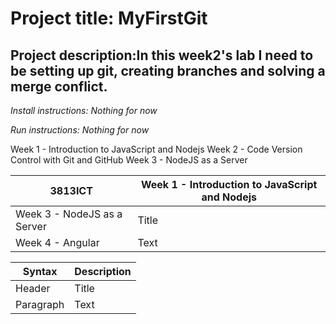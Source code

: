 #  Project title: MyFirstGit 

## Project description:In this week2's lab I need to be setting up git, creating branches and solving a merge conflict.

*Install instructions: Nothing for now*

*Run instructions: Nothing for now*


Week 1 - Introduction to JavaScript and Nodejs
Week 2 - Code Version Control with Git and GitHub
Week 3 - NodeJS as a Server


| 3813ICT | Week 1 - Introduction to JavaScript and Nodejs |
| ----------- | ----------- |
| Week 3 - NodeJS as a Server | Title |
| Week 4 - Angular | Text |

| Syntax | Description |
| ----------- | ----------- |
| Header | Title |
| Paragraph | Text |
